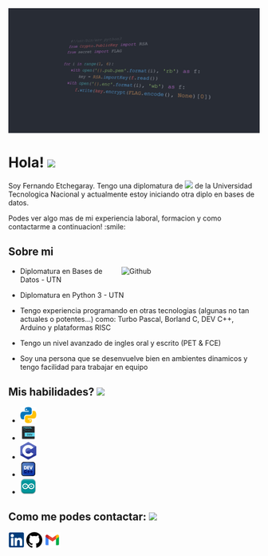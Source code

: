 
<div align="center">
<img width="100%" height = "250px" src="/img/fondo_PY.jpg" alt="cover" />
</div>

<h1> Hola! <img src = "https://raw.githubusercontent.com/MartinHeinz/MartinHeinz/master/wave.gif" width = 50px> </h1>
<p align='center'>

</p>
<div size='20px'> Soy Fernando Etchegaray. Tengo una diplomatura de <img src = "https://img.shields.io/badge/-Python-lightgrey"> de la Universidad Tecnologica Nacional y actualmente estoy iniciando otra diplo en bases de datos.
</p>
Podes ver algo mas de mi experiencia laboral, formacion y como contactarme a continuacion! :smile: 
</div>

<h2> Sobre mi </h2>

<img width="55%" align="right" alt="Github" src="https://raw.githubusercontent.com/onimur/.github/master/.resources/git-header.svg" />

- Diplomatura en Bases de Datos - UTN

- Diplomatura en Python 3 - UTN

- Tengo experiencia programando en otras tecnologias (algunas no tan actuales o potentes...) como: Turbo Pascal, Borland C, DEV C++, Arduino y plataformas RISC

- Tengo un nivel avanzado de ingles oral y escrito (PET & FCE)

- Soy una persona que se desenvuelve bien en ambientes dinamicos y tengo facilidad para trabajar en equipo

<h2> Mis habilidades? <img src = "https://media2.giphy.com/media/QssGEmpkyEOhBCb7e1/giphy.gif?cid=ecf05e47a0n3gi1bfqntqmob8g9aid1oyj2wr3ds3mg700bl&rid=giphy.gif" width = 32px> </h2>

- <img width ='32px' src ="iconos/python.svg"/> 
- <img width ='32px' src ="iconos/Pascal.png"/>
- <img width ='32px' src ="iconos/c.png"/>
- <img width ='32px' src ="iconos/Dev-icon.png"/>
- <img width ='32px' src ="iconos/arduino.png"/>


<h2> Como me podes contactar: <img src='https://raw.githubusercontent.com/ShahriarShafin/ShahriarShafin/main/Assets/handshake.gif' width="100px"> </h2>
<a href = 'https://www.linkedin.com/in/fernando-etchegaray'> <img width = '32px' align= 'center' src="/iconos/linkedin.png"/></a> 
<a href = 'https://www.github.com/Fetchegaray'> <img width = '32px' align= 'center' src="/iconos/gh.png"/></a> 
<a href = 'mailto:fjetchegaray@gmail.com'> <img width = '32px' align= 'center' src="/iconos/gmail.png"/></a> 
